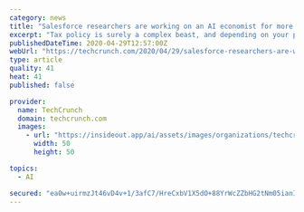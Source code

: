 ```yaml
---
category: news
title: "Salesforce researchers are working on an AI economist for more equitable tax policy"
excerpt: "Tax policy is surely a complex beast, and depending on your political leanings, you probably have some strong feelings about how it should be implemented. Salesforce AI researchers are trying to build a model to bring artificial intelligence to bear on what will undoubtedly always be a highly"
publishedDateTime: 2020-04-29T12:57:00Z
webUrl: "https://techcrunch.com/2020/04/29/salesforce-researchers-are-working-on-an-ai-economist-for-more-equitable-tax-policy/"
type: article
quality: 41
heat: 41
published: false

provider:
  name: TechCrunch
  domain: techcrunch.com
  images:
    - url: "https://insideout.app/ai/assets/images/organizations/techcrunch.com-50x50.jpg"
      width: 50
      height: 50

topics:
  - AI

secured: "ea0w+uirmzJt46vD4v+1/3afC7/HreCxbV1X5dO+88YrWcZZbHG2tNm05ianI/I2DP0xDDwBwh+Bae1b6T+OCorvGRz6CtxCwDHkPB1wHzkv7ZuXxsfHLrqkIakAktbH1Uoz5JdRCPmHQzEJRwfmVl7G6tyBC7tno5zALzzlNXF9pSKqS+3suI9e5Mj5bHMMElplxj5VVn9awjCGbHNT2O7tF7HtKEXqCfCpxhzh527ok21a8Qp0+6dTN1bX8i/9tQ33K9GXP3cW51+c+YGM7tfsgHCVlfX5ctwTc4rGic88Oo9omN8JYnWe53MHYqaAHB0pmbjBICNukA0QYUiddzYsPeuCRxbvQYzntWKdaFzZe0P197tq1q0EqGaISr3J9/7cGHKMj7fNwW0fX5F/ycr/SOAqrpRGzU/8fh/22A6ifAFjxYg5BOM27EQh7VRe9wEUs5HCfGW5YRA3O1vGp1WELdGQlQg2jloo7ZnZF0c=;Punrib+IB+jT3hydPV6d+w=="
---
```


